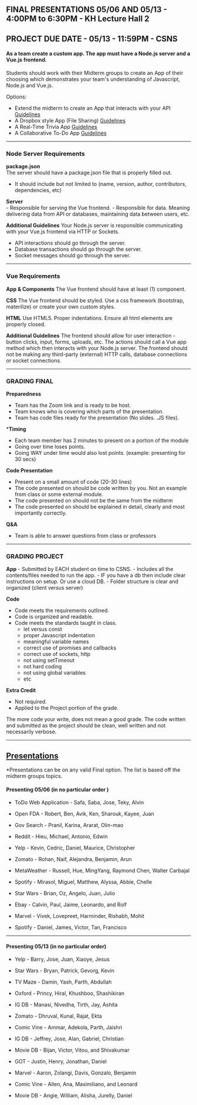 ## FINAL PRESENTATIONS 05/06 AND 05/13 - 4:00PM to 6:30PM - KH Lecture Hall 2

## PROJECT DUE DATE - 05/13 - 11:59PM - CSNS

#### As a team create a custom app. The app must have a Node.js server and a Vue.js frontend.

Students should work with their Midterm groups to create an App of their choosing which demonstrates your team's understanding of Javascript, Node.js and Vue.js.

Options:
- Extend the midterm to create an App that interacts with your API [Guidelines](/ProjectRequirements/api.md)
- A Dropbox style App (File Sharing) [Guidelines](/ProjectRequirements/dropbox.md)
- A Real-Time Trivia App [Guidelines](/ProjectRequirements/trivia.md)
- A Collaborative To-Do App [Guidelines](/ProjectRequirements/todo.md)

---
### Node Server Requirements

**package.json** <br/>
The server should have a package.json file that is properly filled out.
  - It should include but not limited to (name, version, author, contributors, dependencies, etc)

**Server** <br/>
    - Responsible for serving the Vue frontend.
    - Responsible for data. Meaning delivering data from API or databases, maintaining data between users, etc.

**Additional Guidelines**
Your Node.js server is responsible communicating with your Vue.js frontend via HTTP or Sockets.
  - API interactions should go through the server.
  - Database transactions should go through the server.
  - Socket messages should go through the server.

---
### Vue Requirements

**App &  Components**
The Vue frontend should have at least (1) component.

**CSS**
The Vue frontend should be styled. Use a css framework (bootstrap, materilize) or create your own custom styles.

**HTML**
Use HTML5. Proper indentations. Ensure all html elements are properly closed.

**Additional Guidelines**
The frontend should allow for user interaction - button clicks, input, forms, uploads, etc.  The actions should call a Vue app method which then interacts with your Node.js server. The frontend should not be making any third-party (external) HTTP calls, database connections or socket connections.

---

### GRADING FINAL

**Preparedness**
  - Team has the Zoom link and is ready to be host.
  - Team knows who is covering which parts of the presentation.
  - Team has code files ready for the presentation (No slides.  .JS files).

***Timing**
  - Each team member has 2 minutes to present on a portion of the module
  - Going over time loses points.
  - Going WAY under time would also lost points. (example: presenting for 30 secs)

**Code Presentation**
  - Present on a small amount of code (20-30 lines)
  - The code presented on should be code written by you.  Not an example from class or some external module.
  - The code presented on should not be the same from the midterm
  - The code presented on should be explained in detail, clearly and most importantly correctly.


**Q&A**
  - Team is able to answer questions from class or professors

---

### GRADING PROJECT

**App**
    - Submitted by EACH student on time to CSNS.
    - Includes all the contents/files needed to run the app.
    - IF you have a db then include clear instructions on setup. Or use a cloud DB.
    - Folder structure is clear and organized (client versus server)

**Code**
  - Code meets the requirements outlined.
  - Code is organized and readable.
  - Code meets the standards taught in class.
    - let versus const
    - proper Javascript indentation
    - meaningful variable names
    - correct use of promises and callbacks
    - correct use of sockets, http
    - not using setTimeout
    - not hard coding
    - not using global variables
    - etc
    
**Extra Credit**
  - Not required.
  - Applied to the Project portion of the grade.
  
The more code your write, does not mean a good grade. The code written and submitted as the project should be clean, well written and not necessarily verbose.

---

## [Presentations](#presentations)

*Presentations can be on any valid Final option.  The list is based off the midterm groups topics.

#### **Presenting 05/06 (in no particular order )**
  - ToDo Web Application - Safa, Saba, Jose, Teky, Alvin

  - Open FDA - Robert,  Ben, Avik, Ken, Sharouk, Kayee, Juan

  - Gov Search - Pranil, Karina, Ararat, Olin-mao

  - Reddit - Hieu, Michael, Antonio, Edwin

  - Yelp - Kevin, Cedric, Daniel, Maurice, Christopher

  - Zomato - Rohan, Naif, Alejandra, Benjamin, Arun

  - MetaWeather - Russell, Hue, MingYang, Raymond Chen, Walter Carbajal

  - Spotify - Mirasol, Miguel, Matthew, Alyssa, Abbie, Chelle

  - Star Wars -  Brian, Oz, Angelo, Juan, Julio

  - Ebay -  Calvin, Paul, Jaime, Leonardo, and Rolf

  - Marvel - Vivek, Lovepreet, Harminder, Rishabh, Mohit

  - Spotify - Daniel, James, Victor, Tan, Francisco

---
#### **Presenting 05/13 (in no particular order)**

  - Yelp - Barry, Jose, Juan, Xiaoye, Jesus

  - Star Wars - Bryan, Patrick, Gevorg, Kevin

  - TV Maze - Damin, Yash, Parth, Abdullah

  - Oxford - Princy, Hiral, Khushboo, Shashikiran

  - IG DB - Manasi, Nivedha, Tirth, Jay, Ashita

  - Zomato - Dhruval, Kunal, Rajat, Ekta

  - Comic Vine - Ammar, Adekola, Parth, Jaishri

  - IG DB - Jeffrey, Jose, Alan, Gabriel, Christian

  - Movie DB - Bijan, Victor, Vitou, and Shivakumar

  - GOT - Justin, Henry, Jonathan, Daniel

  - Marvel - Aaron, Zolangi, Davis, Gonzalo, Benjamin

  - Comic Vine - Allen, Ana, Maximiliano, and Leonard

  - Movie DB - Angie, William, Alisha, Jurelly, Daniel
